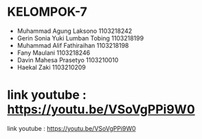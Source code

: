 # KELOMPOK-7


-	Muhammad Agung Laksono		1103218242
-	Gerin Sonia Yuki Lumban Tobing	1103218199
-	Muhammad Alif Fathiraihan		1103218198
-	Fany Maulani				1103218246
-	Davin Mahesa Prasetyo			1103210010
-	Haekal Zaki				1103210209

link youtube : https://youtu.be/VSoVgPPi9W0
=======
link youtube :  https://youtu.be/VSoVgPPi9W0